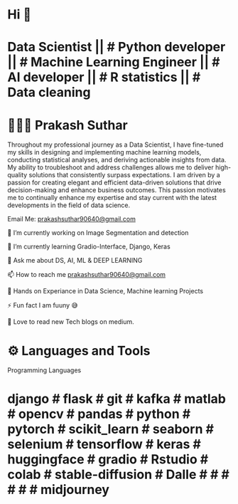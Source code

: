  # Hi 👋
# Data Scientist || # Python developer || # Machine Learning Engineer || # AI developer || # R statistics || # Data cleaning 
# 👨🏻‍💻 Prakash Suthar


Throughout my professional journey as a Data Scientist, I have fine-tuned my skills in designing and implementing machine learning models, conducting statistical analyses, and deriving actionable insights from data. My ability to troubleshoot and address challenges allows me to deliver high-quality solutions that consistently surpass expectations.
I am driven by a passion for creating elegant and efficient data-driven solutions that drive decision-making and enhance business outcomes. This passion motivates me to continually enhance my expertise and stay current with the latest developments in the field of data science.

Email Me: prakashsuthar90640@gmail.com

🔭 I’m currently working on Image Segmentation and detection 

🌱 I’m currently learning Gradio-Interface, Django, Keras

💬 Ask me about DS, AI, ML & DEEP LEARNING

📫 How to reach me prakashsuthar90640@gmail.com

📄 Hands on Experiance in Data Science, Machine learning Projects

⚡ Fun fact I am fuuny 😅

💞️ Love to read new Tech blogs on medium. 



# ⚙️ Languages and Tools
Programming Languages
# django # flask # git # kafka # matlab # opencv # pandas # python # pytorch # scikit_learn # seaborn # selenium # tensorflow # keras # huggingface # gradio # Rstudio # colab # stable-diffusion # Dalle # # # # # # midjourney 
<!---
# 📊 Statistics


Khaled Badran's GitHub Stats

GitHub Streak

Most Used Languages

<!---
Prakash-Suthar/Prakash-Suthar is a ✨ special ✨ repository because its `README.md` (this file) appears on your GitHub profile.
You can click the Preview link to take a look at your changes.
--->
